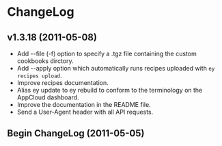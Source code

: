 # ChangeLog

## v1.3.18 (2011-05-08)

  * Add --file (-f) option to specify a .tgz file containing the custom cookbooks dirctory.
  * Add --apply option which automatically runs recipes uploaded with `ey recipes upload`.
  * Improve recipes documentation.
  * Alias ey update to ey rebuild to conform to the terminology on the AppCloud dashboard.
  * Improve the documentation in the README file.
  * Send a User-Agent header with all API requests.

## Begin ChangeLog (2011-05-05)

